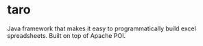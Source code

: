 taro
====

Java framework that makes it easy to programmatically build excel spreadsheets. Built on top of Apache POI.
